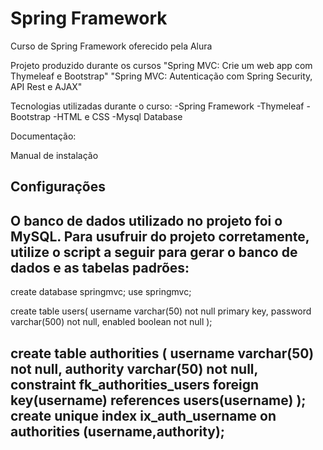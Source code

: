 # Spring Framework
Curso de Spring Framework oferecido pela Alura

Projeto produzido durante os cursos 
"Spring MVC: Crie um web app com Thymeleaf e Bootstrap"
"Spring MVC: Autenticação com Spring Security, API Rest e AJAX"

Tecnologias utilizadas durante o curso:
-Spring Framework
-Thymeleaf
-Bootstrap
-HTML e CSS
-Mysql Database

Documentação:

Manual de instalação

Configurações
----------------------------------------------------------------------------------------------------------
O banco de dados utilizado no projeto foi o MySQL. Para usufruir do projeto corretamente, utilize o script
a seguir para gerar o banco de dados e as tabelas padrões:
----------------------------------------------------------------------------------------------------------
create database springmvc;
use springmvc;

create table users(
    username varchar(50) not null primary key,
    password varchar(500) not null,
    enabled boolean not null
);

create table authorities (
    username varchar(50) not null,
    authority varchar(50) not null,
    constraint fk_authorities_users foreign key(username) references users(username)
);
create unique index ix_auth_username on authorities (username,authority);
----------------------------------------------------------------------------------------------------------
